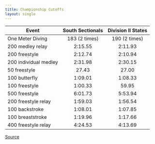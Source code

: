 ```yaml
---
title: Championship Cutoffs
layout: single
---
```


| Event                 | South Sectionals | Division II States |
|-----------------------|:----------------:|:------------------:|
| One Meter Diving      |  183 (2 times)   |   190 (2 times)    |
| 200 medley relay      |     2:15.55      |      2:11.93       |
| 200 freestyle         |     2:12.74      |      2:10.94       |
| 200 individual medley |     2:31.98      |      2:30.15       |
| 50 freestyle          |      27.43       |       27.00        |
| 100 butterfly         |     1:09.01      |      1:08.33       |
| 100 freestyle         |     1:00.33      |       59.95        |
| 500 freestyle         |     6:01.73      |      5:53.94       |
| 200 freestyle relay   |     1:59.03      |      1:56.54       |
| 100 backstroke        |     1:08.01      |      1:07.85       |
| 100 breaststroke      |     1:19.96      |      1:17.66       |
| 400 freestyle relay   |     4:24.53      |      4:13.69       |

[Source](https://miaa.net/wp-content/uploads/2023/07/Fall-Swim-Format-2023-FINAL-revised.pdf)

